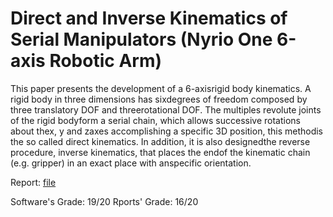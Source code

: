 # Direct and Inverse Kinematics of Serial Manipulators (Nyrio One 6-axis Robotic Arm)

This  paper  presents  the  development  of  a  6-axisrigid body kinematics. A rigid body in three dimensions has sixdegrees of freedom composed by three translatory DOF and threerotational  DOF.  The  multiples  revolute  joints  of  the  rigid  bodyform  a  serial  chain,  which  allows  successive  rotations  about  thex, y and zaxes accomplishing a specific 3D position, this methodis the so called direct kinematics. In addition, it is also designedthe  reverse  procedure,  inverse  kinematics,  that  places  the  endof  the  kinematic  chain  (e.g.  gripper)  in  an  exact  place  with  anspecific  orientation.


Report: [file](./Direct_and_Inverse_Kinematics_of_Serial_Manipulators_(Nyrio_One_6-axis_Robotic_Arm).pdf)

Software's Grade: 19/20
Rports' Grade: 16/20
